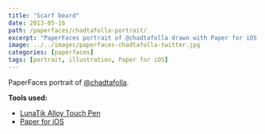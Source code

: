 ```yaml
---
title: "Scarf beard"
date: 2013-05-16
path: /paperfaces/chadtafolla-portrait/
excerpt: "PaperFaces portrait of @chadtafolla drawn with Paper for iOS on an iPad."
image: ../../images/paperfaces-chadtafolla-twitter.jpg
categories: [paperfaces]
tags: [portrait, illustration, Paper for iOS]
---
```


PaperFaces portrait of [@chadtafolla](https://twitter.com/chadtafolla).

**Tools used:**

- [LunaTik Alloy Touch Pen](https://www.amazon.com/gp/product/B00821TR7G/ref=as_li_ss_tl?ie=UTF8&tag=mademist-20&linkCode=as2&camp=1789&creative=390957&creativeASIN=B00821TR7G)
- [Paper for iOS](https://paper.bywetransfer.com/)
